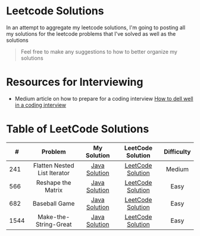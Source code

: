 # Leetcode Solutions

In an attempt to aggregate my leetcode solutions, I'm going to posting all my solutions
for the leetcode problems that I've solved as well as the solutions

> Feel free to make any suggestions to how to better organize my solutions

# Resources for Interviewing
* Medium article on how to prepare for a coding interview [How to dell well in a coding interview](https://medium.com/@jayshah_84248/how-to-do-well-in-a-coding-interview-2bcd67e93cb5)

# Table of LeetCode Solutions
| # | Problem          | My Solution  | LeetCode Solution | Difficulty |
|---| :---------------:|:------------:| :----------------:| :---------:|
| 241 | Flatten Nested List Iterator | [Java Solution](./September/Flatten-Nested-List-Iterator.java)| [LeetCode Solution](https://leetcode.com/problems/flatten-nested-list-iterator/solution/)| Medium |
|566| Reshape the Matrix| [Java Solution](./September/Reshape-the-Matrix.java) | [LeetCode Solution](https://leetcode.com/problems/reshape-the-matrix/solution/) | Easy |
| 682 | Baseball Game | [Java Solution](./Stack/Baseball-Game.java) | [LeetCode Solution](https://leetcode.com/problems/baseball-game/solution/) | Easy |
| 1544 | Make-the-String-Great | [Java Solution](./Stack/Make-the-String-Great.java) | [LeetCode Solution]() | Easy |